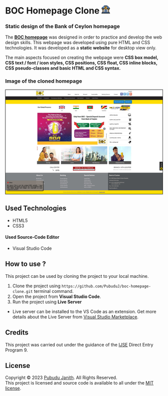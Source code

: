 # BOC Homepage Clone <img src="assets/bank-logo.png" alt="bank-logo" width="27px"/>

### Static design of the Bank of Ceylon homepage

The [**BOC homepage**](https://www.boc.lk/) was designed in order to practice and develop the web design skills. 
This webpage was developed using pure HTML and CSS technologies. 
It was developed as a **static website** for desktop view only.

The main aspects focused on creating the webpage were **CSS box model, 
CSS text / font / icon styles, CSS positions, CSS float, CSS inline blocks, CSS pseudo-classes and basic HTML and CSS syntax.**

### Image of the cloned homepage
 <img src="assets/webpage.jpg" alt="desktop-home" style="border:1px solid black;" width="1000px"/>


## Used Technologies

- HTML5
- CSS3

#### Used Source-Code Editor
- Visual Studio Code

## How to use ?
This project can be used by cloning the
project to your local machine.

1. Clone the project using `https://github.com/PubuduJ/boc-homepage-clone.git` terminal command.
2. Open the project from **Visual Studio Code**.
3. Run the project using **Live Server**
- Live server can be installed to the VS Code as an extension. Get more details about the Live Server from [Visual Studio Marketplace](https://marketplace.visualstudio.com/items?itemName=ritwickdey.LiveServer).

## Credits
This project was carried out under the guidance of the [IJSE](https://www.ijse.lk/) Direct Entry Program 9.

## License
Copyright &copy; 2023 [Pubudu Janith](https://www.linkedin.com/in/pubudujanith94/). All Rights Reserved.<br>
This project is licensed and source code is available to all under the [MIT license](LICENSE.txt).